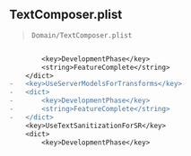## TextComposer.plist

> `Domain/TextComposer.plist`

```diff

 		<key>DevelopmentPhase</key>
 		<string>FeatureComplete</string>
 	</dict>
-	<key>UseServerModelsForTransforms</key>
-	<dict>
-		<key>DevelopmentPhase</key>
-		<string>FeatureComplete</string>
-	</dict>
 	<key>UseTextSanitizationForSR</key>
 	<dict>
 		<key>DevelopmentPhase</key>

```
